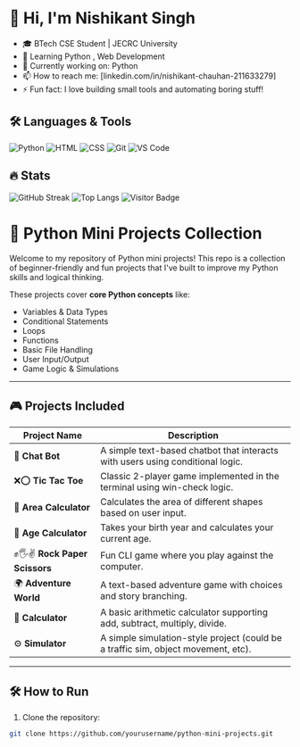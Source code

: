 # 👋 Hi, I'm Nishikant Singh
- 🎓 BTech CSE Student | JECRC University
- 🤖 Learning Python , Web Development
- 🔭 Currently working on: Python 
- 📫 How to reach me: [linkedin.com/in/nishikant-chauhan-211633279]
- ⚡ Fun fact: I love building small tools and automating boring stuff!

## 🛠️ Languages & Tools
![Python](https://img.shields.io/badge/Python-3776AB?logo=python&logoColor=white)
![HTML](https://img.shields.io/badge/HTML5-E34F26?logo=html5&logoColor=white)
![CSS](https://img.shields.io/badge/CSS3-1572B6?logo=css3&logoColor=white)
![Git](https://img.shields.io/badge/Git-F05032?logo=git&logoColor=white)
![VS Code](https://img.shields.io/badge/VS_Code-007ACC?logo=visual-studio-code&logoColor=white)

## 🔥 Stats
![GitHub Streak](https://github-readme-streak-stats.herokuapp.com/?user=Nishikant7777)
![Top Langs](https://github-readme-stats.vercel.app/api/top-langs/?username=Nishikant7777&layout=compact) 
![Visitor Badge](https://komarev.com/ghpvc/?username=Nishikant7777&color=blue)


# 🐍 Python Mini Projects Collection

Welcome to my repository of Python mini projects! This repo is a collection of beginner-friendly and fun projects that I've built to improve my Python skills and logical thinking.

These projects cover **core Python concepts** like:
- Variables & Data Types
- Conditional Statements
- Loops
- Functions
- Basic File Handling
- User Input/Output
- Game Logic & Simulations

---

## 🎮 Projects Included

| Project Name         | Description |
|----------------------|-------------|
| 🤖 **Chat Bot**        | A simple text-based chatbot that interacts with users using conditional logic. |
| ❌⭕ **Tic Tac Toe**     | Classic 2-player game implemented in the terminal using win-check logic. |
| 📐 **Area Calculator** | Calculates the area of different shapes based on user input. |
| 👶 **Age Calculator**  | Takes your birth year and calculates your current age. |
| ✊🖐✌️ **Rock Paper Scissors** | Fun CLI game where you play against the computer. |
| 🌍 **Adventure World** | A text-based adventure game with choices and story branching. |
| 🧮 **Calculator**      | A basic arithmetic calculator supporting add, subtract, multiply, divide. |
| ⚙️ **Simulator**       | A simple simulation-style project (could be a traffic sim, object movement, etc). |

---

## 🛠️ How to Run

1. Clone the repository:
```bash
git clone https://github.com/yourusername/python-mini-projects.git
